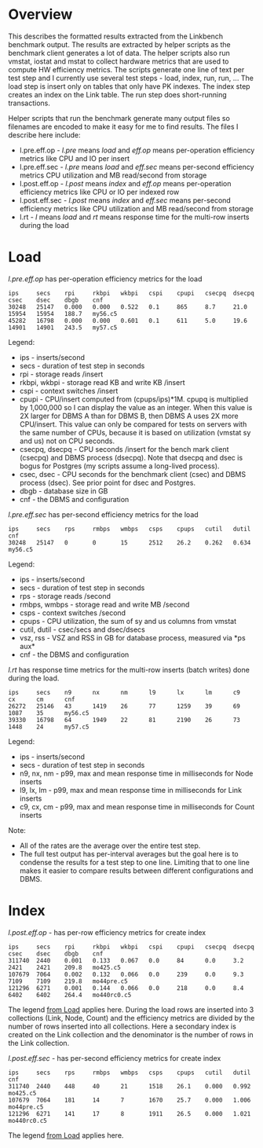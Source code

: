# Overview

This describes the formatted results extracted from the Linkbench benchmark output.
The results are extracted by helper scripts as the benchmark client generates a lot of data.
The helper scripts also run vmstat, iostat and mstat to collect hardware metrics that are used to compute HW efficiency metrics. 
The scripts generate one line of text per test step and I currently use several test steps - load, index, run, run, ...
The load step is insert only on tables that only have PK indexes.
The index step creates an index on the Link table.
The run step does short-running transactions.

Helper scripts that run the benchmark generate many output files so filenames are encoded to make it easy for me to find results.
The files I describe here include:
* l.pre.eff.op - *l.pre* means *load* and *eff.op* means per-operation efficiency metrics like CPU and IO per insert
* l.pre.eff.sec - *l.pre* means *load* and *eff.sec* means per-second efficiency metrics CPU utilization and MB read/second from storage
* l.post.eff.op - *l.post* means *index* and *eff.op* means per-operation efficiency metrics like CPU or IO per indexed row
* l.post.eff.sec - *l.post* means *index* and *eff.sec* means per-second efficiency metrics like CPU utilization and MB read/second from storage
* l.rt - *l* means *load* and *rt* means response time for the multi-row inserts during the load

# Load

*l.pre.eff.op* has per-operation efficiency metrics for the load
```
ips     secs    rpi     rkbpi   wkbpi   cspi    cpupi   csecpq  dsecpq  csec    dsec    dbgb    cnf
30248   25147   0.000   0.000   0.522   0.1     865     8.7     21.0    15954   15954   188.7   my56.c5
45282   16798   0.000   0.000   0.601   0.1     611     5.0     19.6    14901   14901   243.5   my57.c5
```

Legend:
* ips - inserts/second
* secs - duration of test step in seconds
* rpi - storage reads /insert
* rkbpi, wkbpi - storage read KB and write KB /insert
* cspi - context switches /insert
* cpupi - CPU/insert computed from (cpups/ips)\*1M.
  cpupq is multiplied by 1,000,000 so I can display the value as an integer. When this value
  is 2X larger for DBMS A than for DBMS B, then DBMS A uses 2X more CPU/insert. This value can only be compared for tests
  on servers with the same number of CPUs, because it is based on utilization (vmstat sy and us) not on CPU seconds.
* csecpq, dsecpq - CPU seconds /insert for the bench mark client (csecpq) and DBMS process (dsecpq). Note that dsecpq
  and dsec is bogus for Postgres (my scripts assume a long-lived process).
* csec, dsec - CPU seconds for the benchmark client (csec) and DBMS process (dsec). See prior point for dsec and Postgres.
* dbgb - database size in GB
* cnf - the DBMS and configuration

*l.pre.eff.sec* has per-second efficiency metrics for the load
```
ips     secs    rps     rmbps   wmbps   csps    cpups   cutil   dutil   cnf
30248   25147   0       0       15      2512    26.2    0.262   0.634   my56.c5
```

Legend:
* ips - inserts/second
* secs - duration of test step in seconds
* rps - storage reads /second
* rmbps, wmbps - storage read and write MB /second
* csps - context switches /second
* cpups - CPU utilization, the sum of sy and us columns from vmstat
* cutil, dutil - csec/secs and dsec/dsecs
* vsz, rss - VSZ and RSS in GB for database process, measured via \*ps aux\*
* cnf - the DBMS and configuration

*l.rt* has response time metrics for the multi-row inserts (batch writes) done during the load.
```
ips     secs    n9      nx      nm      l9      lx      lm      c9      cx      cm      cnf
26272   25146   43      1419    26      77      1259    39      69      1087    35      my56.c5
39330   16798   64      1949    22      81      2190    26      73      1448    24      my57.c5
```

Legend:
* ips - inserts/second
* secs - duration of test step in seconds
* n9, nx, nm - p99, max and mean response time in milliseconds for Node inserts
* l9, lx, lm - p99, max and mean response time in milliseconds for Link inserts
* c9, cx, cm - p99, max and mean response time in milliseconds for Count inserts

Note:
* All of the rates are the average over the entire test step.
* The full test output has per-interval averages but the goal here is to condense the results for a test step to one line.
  Limiting that to one line makes it easier to compare results between different configurations and DBMS.

# Index

*l.post.eff.op* - has per-row efficiency metrics for create index
```
ips     secs    rpi     rkbpi   wkbpi   cspi    cpupi   csecpq  dsecpq  csec    dsec    dbgb    cnf
311740  2440    0.001   0.133   0.067   0.0     84      0.0     3.2     2421    2421    209.8   mo425.c5
107679  7064    0.002   0.132   0.066   0.0     239     0.0     9.3     7109    7109    219.8   mo44pre.c5
121296  6271    0.001   0.144   0.066   0.0     218     0.0     8.4     6402    6402    264.4   mo440rc0.c5
```

The legend [from Load](master#load) applies here.
During the load rows are inserted into 3 collections (Link, Node, Count) and the efficiency metrics are divided by the
number of rows inserted into all collections.
Here a secondary index is created on the Link collection and the denominator is the number of rows in the Link collection.

*l.post.eff.sec* - has per-second efficiency metrics for create index
```
ips     secs    rps     rmbps   wmbps   csps    cpups   cutil   dutil   cnf
311740  2440    448     40      21      1518    26.1    0.000   0.992   mo425.c5
107679  7064    181     14      7       1670    25.7    0.000   1.006   mo44pre.c5
121296  6271    141     17      8       1911    26.5    0.000   1.021   mo440rc0.c5
```

The legend [from Load](master#load) applies here.
